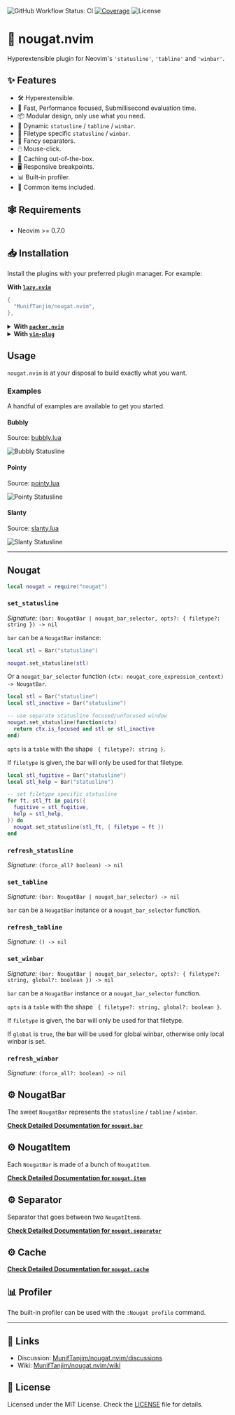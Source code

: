 ![GitHub Workflow Status: CI](https://img.shields.io/github/actions/workflow/status/MunifTanjim/nougat.nvim/ci.yml?branch=main&label=CI&style=for-the-badge)
[![Coverage](https://img.shields.io/codecov/c/gh/MunifTanjim/nougat.nvim/main?style=for-the-badge)](https://codecov.io/gh/MunifTanjim/nougat.nvim)
![License](https://img.shields.io/github/license/MunifTanjim/nougat.nvim?color=%231385D0&style=for-the-badge)

# :chocolate_bar: nougat.nvim

Hyperextensible plugin for Neovim's `'statusline'`, `'tabline'` and `'winbar'`.

## :sparkles: Features

- :hammer_and_wrench: Hyperextensible.
- :rocket: Fast, Performance focused, Submillisecond evaluation time.
- :package: Modular design, only use what you need.
- :crystal_ball: Dynamic `statusline` / `tabline` / `winbar`.
- :page_with_curl: Filetype specific `statusline` / `winbar`.
- :nail_care: Fancy separators.
- :computer_mouse: Mouse-click.
- :briefcase: Caching out-of-the-box.
- :desktop_computer: Responsive breakpoints.
- :bar_chart: Built-in profiler.
- :peanuts: Common items included.

## :spider_web: Requirements

- Neovim >= 0.7.0

## :inbox_tray: Installation

Install the plugins with your preferred plugin manager. For example:

**With [`lazy.nvim`](https://github.com/folke/lazy.nvim)**

```lua
{
  "MunifTanjim/nougat.nvim",
},
```

<details>
<summary>
<strong>With <a href="https://github.com/wbthomason/packer.nvim"><code>packer.nvim</code></a></strong>
</summary>

```lua
use({
  "MunifTanjim/nougat.nvim",
})
```
</details>

<details>
<summary>
<strong>With <a href="https://github.com/junegunn/vim-plug"><code>vim-plug</code></a></strong>
</summary>

```vim
Plug 'MunifTanjim/nougat.nvim'
```
</details>

## Usage

`nougat.nvim` is at your disposal to build exactly what you want.

### Examples

A handful of examples are available to get you started.

#### Bubbly

Source: [bubbly.lua](examples/bubbly.lua)

![Bubbly Statusline](https://github.com/MunifTanjim/nougat.nvim/wiki/media/bubbly-statusline.png)

#### Pointy

Source: [pointy.lua](examples/pointy.lua)

![Pointy Statusline](https://github.com/MunifTanjim/nougat.nvim/wiki/media/pointy-statusline.png)

#### Slanty

Source: [slanty.lua](examples/slanty.lua)

![Slanty Statusline](https://github.com/MunifTanjim/nougat.nvim/wiki/media/slanty-statusline.png)

---

## Nougat

```lua
local nougat = require("nougat")
```

### `set_statusline`

_Signature:_ `(bar: NougatBar | nougat_bar_selector, opts?: { filetype?: string }) -> nil`

`bar` can be a `NougatBar` instance:

```lua
local stl = Bar("statusline")

nougat.set_statusline(stl)
```

Or a `nougat_bar_selector` function `(ctx: nougat_core_expression_context) -> NougatBar`.

```lua
local stl = Bar("statusline")
local stl_inactive = Bar("statusline")

-- use separate statusline focused/unfocused window
nougat.set_statusline(function(ctx)
  return ctx.is_focused and stl or stl_inactive
end)
```

`opts` is a `table` with the shape ` { filetype?: string }`.

If `filetype` is given, the bar will only be used for that filetype.

```lua
local stl_fugitive = Bar("statusline")
local stl_help = Bar("statusline")

-- set filetype specific statusline
for ft, stl_ft in pairs({
  fugitive = stl_fugitive,
  help = stl_help,
}) do
  nougat.set_statusline(stl_ft, { filetype = ft })
end
```

### `refresh_statusline`

_Signature:_ `(force_all? boolean) -> nil`

### `set_tabline`

_Signature:_ `(bar: NougatBar | nougat_bar_selector) -> nil`

`bar` can be a `NougatBar` instance or a `nougat_bar_selector` function.

### `refresh_tabline`

_Signature:_ `() -> nil`

### `set_winbar`

_Signature:_ `(bar: NougatBar | nougat_bar_selector, opts?: { filetype?: string, global?: boolean }) -> nil`

`bar` can be a `NougatBar` instance or a `nougat_bar_selector` function.

`opts` is a `table` with the shape ` { filetype?: string, global?: boolean }`.

If `filetype` is given, the bar will only be used for that filetype.

If `global` is `true`, the bar will be used for global winbar, otherwise only local winbar is set.

### `refresh_winbar`

_Signature:_ `(force_all?: boolean) -> nil`

## :gear: NougatBar

The sweet `NougatBar` represents the `statusline` / `tabline` / `winbar`.

**[Check Detailed Documentation for `nougat.bar`](lua/nougat/bar)**

## :gear: NougatItem

Each `NougatBar` is made of a bunch of `NougatItem`.

**[Check Detailed Documentation for `nougat.item`](lua/nougat/item)**

## :gear: Separator

Separator that goes between two `NougatItem`s.

**[Check Detailed Documentation for `nougat.separator`](lua/nougat/separator)**

## :gear: Cache

**[Check Detailed Documentation for `nougat.cache`](lua/nougat/cache)**

## :bar_chart: Profiler

The built-in profiler can be used with the `:Nougat profile` command.

---

## :notebook: Links

- Discussion: [MunifTanjim/nougat.nvim/discussions](https://github.com/MunifTanjim/nougat.nvim/discussions)
- Wiki: [MunifTanjim/nougat.nvim/wiki](https://github.com/MunifTanjim/nougat.nvim/wiki)

## :scroll: License

Licensed under the MIT License. Check the [LICENSE](./LICENSE) file for details.
